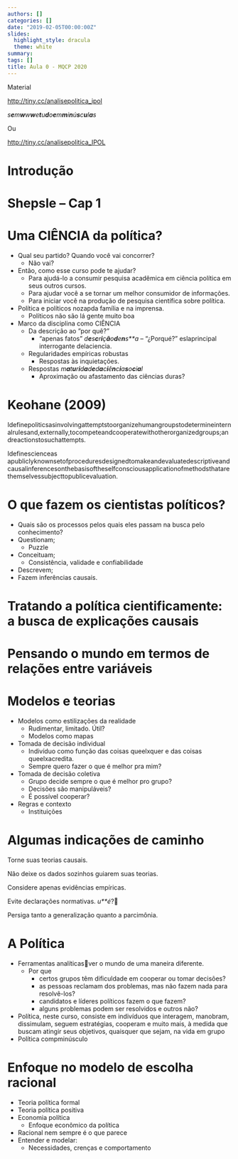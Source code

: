 ```yaml
---
authors: []
categories: []
date: "2019-02-05T00:00:00Z"
slides:
  highlight_style: dracula
  theme: white
summary: 
tags: []
title: Aula 0 - MQCP 2020
---
```


Material

<a href="http://tiny\.cc/analisepolitica\_ipol" class="uri">http://tiny\.cc/analisepolitica\_ipol</a>

*s**e**m**w**w**w**e**t**u**d**o**e**m**m**i**n**ú**s**c**u**l**a**s*

Ou

<a href="http://tiny\.cc/analisepolitica\_IPOL" class="uri">http://tiny\.cc/analisepolitica\_IPOL</a>

Introdução
==========

Shepsle – Cap 1
===============

Uma CIÊNCIA da política?
========================

-   Qual seu partido? Quando você vai concorrer?
    -   Não vai?
-   Então, como esse curso pode te ajudar?
    -   Para ajudá-lo a consumir pesquisa acadêmica em ciência política
        em seus outros cursos.
    -   Para ajudar você a se tornar um melhor consumidor de
        informações.
    -   Para iniciar você na produção de pesquisa científica sobre
        política.
-   Política e políticos nozapda família e na imprensa.
    -   Políticos não são lá gente muito boa
-   Marco da disciplina como CIÊNCIA
    -   Da descrição ao ”por quê?”
        -   “apenas fatos” *d**e**s**c**r**i**ç**ã**o**d**e**n**s**a* –
            “¿Porqué?” eslaprincipal interrogante delaciencia.
    -   Regularidades empíricas robustas
        -   Respostas às inquietações.
    -   Respostas
        *m**a**t**u**r**i**d**a**d**e**d**a**c**i**ê**n**c**i**a**s**o**c**i**a**l*
        -   Aproximação ou afastamento das ciências duras?

Keohane (2009)
==============

Idefinepoliticsasinvolvingattemptstoorganizehumangroupstodetermineinternalrulesand,externally,tocompeteandcooperatewithotherorganizedgroups;andreactionstosuchattempts.

Idefinescienceas
apubliclyknownsetofproceduresdesignedtomakeandevaluatedescriptiveandcausalinferencesonthebasisoftheselfconsciousapplicationofmethodsthatarethemselvessubjecttopublicevaluation.

O que fazem os cientistas políticos?
====================================

-   Quais são os processos pelos quais eles passam na busca pelo
    conhecimento?
-   Questionam;
    -   Puzzle
-   Conceituam;
    -   Consistência, validade e confiabilidade
-   Descrevem;
-   Fazem inferências causais.

Tratando a política cientificamente: a busca de explicações causais
===================================================================

Pensando o mundo em termos de relações entre variáveis
======================================================

Modelos e teorias
=================

-   Modelos como estilizações da realidade
    -   Rudimentar, limitado. Útil?
    -   Modelos como mapas
-   Tomada de decisão individual
    -   Indivíduo como função das coisas queelxquer e das coisas
        queelxacredita.
    -   Sempre quero fazer o que é melhor pra mim?
-   Tomada de decisão coletiva
    -   Grupo decide sempre o que é melhor pro grupo?
    -   Decisões são manipuláveis?
    -   É possível cooperar?
-   Regras e contexto
    -   Instituições

Algumas indicações de caminho
=============================

Torne suas teorias causais.

Não deixe os dados sozinhos guiarem suas teorias.

Considere apenas evidências empíricas.

Evite declarações normativas. *u**é*?

Persiga tanto a generalização quanto a parcimônia.

A Política
==========

-   Ferramentas analíticasver o mundo de uma maneira diferente.
    -   Por que
        -   certos grupos têm dificuldade em cooperar ou tomar decisões?
        -   as pessoas reclamam dos problemas, mas não fazem nada para
            resolvê-los?
        -   candidatos e líderes políticos fazem o que fazem?
        -   alguns problemas podem ser resolvidos e outros não?
-   Política, neste curso, consiste em indivíduos que interagem,
    manobram, dissimulam, seguem estratégias, cooperam e muito mais, à
    medida que buscam atingir seus objetivos, quaisquer que sejam, na
    vida em grupo
-   Política compminúsculo

Enfoque no modelo de escolha racional
=====================================

-   Teoria política formal
-   Teoria política positiva
-   Economia política
    -   Enfoque econômico da política
-   Racional nem sempre é o que parece
-   Entender e modelar:
    -   Necessidades, crenças e comportamento



